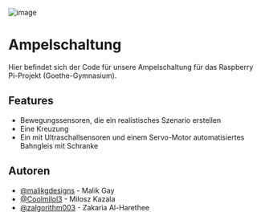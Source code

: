 ![image](https://github.com/user-attachments/assets/4011294d-90b7-4c0d-821a-ff564d8e17b8)


# Ampelschaltung
Hier befindet sich der Code für unsere Ampelschaltung für das Raspberry Pi-Projekt (Goethe-Gymnasium).



## Features

- Bewegungssensoren, die ein realistisches Szenario erstellen
- Eine Kreuzung
- Ein mit Ultraschallsensoren und einem Servo-Motor automatisiertes Bahngleis mit Schranke

## Autoren

- [@malikgdesigns](https://www.github.com/malikgdesigns) - Malik Gay
- [@Coolmilol3](https://www.github.com/Coolmilol3) - Milosz Kazala
- [@zalgorithm003](https://www.github.com/zalgorithm003) - Zakaria Al-Harethee


